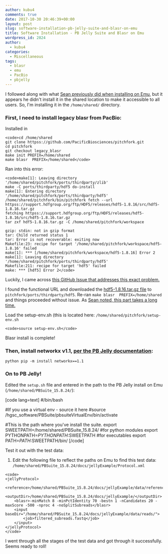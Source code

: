 ```yaml
---
author: kubu4
comments: true
date: 2017-10-30 20:46:39+00:00
layout: post
slug: software-installation-pb-jelly-suite-and-blasr-on-emu
title: Software Installation - PB Jelly Suite and Blasr on Emu
wordpress_id: 2824
author:
  - kubu4
categories:
  - Miscellaneous
tags:
  - blasr
  - emu
  - PacBio
  - pbjelly
---
```


I followed along with what [Sean previously did when installing on Emu](httpss://genefish.wordpress.com/2017/04/06/pbjelly-pt-2/), but it appears he didn't install it in the shared location to make it accessible to all users. So, I'm installing it in the `/home/shared/` directory.



### First, I need to install legacy blasr from PacBio:



Installed in 

    
    <code>cd /home/shared
    git clone httpss://github.com/PacificBiosciences/pitchfork.git
    cd pitchfork
    git checkout legacy_blasr
    make init PREFIX=/home/shared
    make blasr  PREFIX=/home/shared</code>



Ran into this error:


    
    <code>make[1]: Leaving directory '/home/shared/pitchfork/ports/thirdparty/zlib'
    make -C ports/thirdparty/hdf5 do-install
    make[1]: Entering directory '/home/shared/pitchfork/ports/thirdparty/hdf5'
    /home/shared/pitchfork/bin/pitchfork fetch --url httpss://support.hdfgroup.org/ftp/HDF5/releases/hdf5-1.8.16/src/hdf5-1.8.16.tar.gz
    fetching httpss://support.hdfgroup.org/ftp/HDF5/releases/hdf5-1.8.16/src/hdf5-1.8.16.tar.gz
    tar zxf hdf5-1.8.16.tar.gz -C /home/shared/pitchfork/workspace
    
    gzip: stdin: not in gzip format
    tar: Child returned status 1
    tar: Error is not recoverable: exiting now
    Makefile:23: recipe for target '/home/shared/pitchfork/workspace/hdf5-1.8.16' failed
    make[1]: *** [/home/shared/pitchfork/workspace/hdf5-1.8.16] Error 2
    make[1]: Leaving directory '/home/shared/pitchfork/ports/thirdparty/hdf5'
    Makefile:211: recipe for target 'hdf5' failed
    make: *** [hdf5] Error 2</code>



Luckily, I came across [this GitHub Issue that addresses this exact problem.](httpss://github.com/PacificBiosciences/pitchfork/issues/289)

I found the functional URL and downloaded the [hdf5-1.8.16.tar.gz file](httpss://hdfgroup.org/ftp/HDF5/releases/hdf5-1.8/hdf5-1.8.16/src/hdf5-1.8.16.tar.gz) to `pitchfork/ports/thirdparty/hdf5`. Re-ran `make blasr  PREFIX=/home/shared` and things proceeded without issue. As [Sean noted, this part takes a long time.](https://genefish.wordpress.com/2017/04/06/pbjelly-pt-2/)

Load the setup-env.sh (this is located here: `/home/shared/pitchfork/setup-env.sh`


    
    <code>source setup-env.sh</code>



Blasr install is complete!



### Then, install networkx v1.1, [per the PB Jelly documentation](httpss://sourceforge.net/p/pb-jelly/wiki/Home/):



`python pip -m install networkx==1.1`



### On to PB Jelly!



Edited the `setup.sh` file and entered in the path to the PB Jelly install on Emu (`/home/shared/PBSuite_15.8.24/`):

[code lang=text]
#/bin/bash

#If you use a virtual env - source it here
#source /hgsc_software/PBSuite/pbsuiteVirtualEnv/bin/activate

#This is the path where you've install the suite.
export SWEETPATH=/home/shared/PBSuite_15.8.24/
#for python modules 
export PYTHONPATH=$PYTHONPATH:$SWEETPATH
#for executables 
export PATH=$PATH:$SWEETPATH/bin/
[/code]

Test it out with the test data:





  1. Edit the following file to reflect the paths on Emu to find this test data: `/home/shared/PBSuite_15.8.24/docs/jellyExample/Protocol.xml`




    
    <code>
    <jellyProtocol>
        <reference>/home/shared/PBSuite_15.8.24/docs/jellyExample/data/reference/lambda.fasta</reference>
        <outputDir>/home/shared/PBSuite_15.8.24/docs/jellyExample/</outputDir>
        <blasr>-minMatch 8 -minPctIdentity 70 -bestn 1 -nCandidates 20 -maxScore -500 -nproc 4 -noSplitSubreads</blasr>
        <input baseDir="/home/shared/PBSuite_15.8.24/docs/jellyExample/data/reads/">
            <job>filtered_subreads.fastq</job>
        </input>
    </jellyProtocol>
    </code>



I went through all the stages of the test data and got through it successfully. Seems ready to roll!
